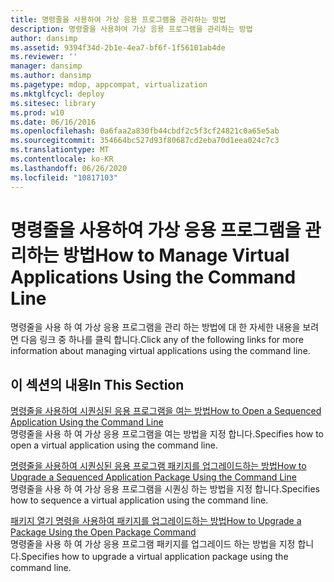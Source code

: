 ```yaml
---
title: 명령줄을 사용하여 가상 응용 프로그램을 관리하는 방법
description: 명령줄을 사용하여 가상 응용 프로그램을 관리하는 방법
author: dansimp
ms.assetid: 9394f34d-2b1e-4ea7-bf6f-1f56101ab4de
ms.reviewer: ''
manager: dansimp
ms.author: dansimp
ms.pagetype: mdop, appcompat, virtualization
ms.mktglfcycl: deploy
ms.sitesec: library
ms.prod: w10
ms.date: 06/16/2016
ms.openlocfilehash: 0a6faa2a830fb44cbdf2c5f3cf24821c0a65e5ab
ms.sourcegitcommit: 354664bc527d93f80687cd2eba70d1eea024c7c3
ms.translationtype: MT
ms.contentlocale: ko-KR
ms.lasthandoff: 06/26/2020
ms.locfileid: "10817103"
---
```

# <span data-ttu-id="696bf-103">명령줄을 사용하여 가상 응용 프로그램을 관리하는 방법</span><span class="sxs-lookup"><span data-stu-id="696bf-103">How to Manage Virtual Applications Using the Command Line</span></span>


<span data-ttu-id="696bf-104">명령줄을 사용 하 여 가상 응용 프로그램을 관리 하는 방법에 대 한 자세한 내용을 보려면 다음 링크 중 하나를 클릭 합니다.</span><span class="sxs-lookup"><span data-stu-id="696bf-104">Click any of the following links for more information about managing virtual applications using the command line.</span></span>

## <span data-ttu-id="696bf-105">이 섹션의 내용</span><span class="sxs-lookup"><span data-stu-id="696bf-105">In This Section</span></span>


<a href="" id="how-to-open-a-sequenced-application-using-the-command-line"></a>[<span data-ttu-id="696bf-106">명령줄을 사용하여 시퀀싱된 응용 프로그램을 여는 방법</span><span class="sxs-lookup"><span data-stu-id="696bf-106">How to Open a Sequenced Application Using the Command Line</span></span>](how-to-open-a-sequenced-application-using-the-command-line.md)  
<span data-ttu-id="696bf-107">명령줄을 사용 하 여 가상 응용 프로그램을 여는 방법을 지정 합니다.</span><span class="sxs-lookup"><span data-stu-id="696bf-107">Specifies how to open a virtual application using the command line.</span></span>

<a href="" id="how-to-upgrade-a-sequenced-application-package-using-the-command-line"></a>[<span data-ttu-id="696bf-108">명령줄을 사용하여 시퀀싱된 응용 프로그램 패키지를 업그레이드하는 방법</span><span class="sxs-lookup"><span data-stu-id="696bf-108">How to Upgrade a Sequenced Application Package Using the Command Line</span></span>](how-to-upgrade-a-sequenced-application-package-using-the-command-line.md)  
<span data-ttu-id="696bf-109">명령줄을 사용 하 여 가상 응용 프로그램을 시퀀싱 하는 방법을 지정 합니다.</span><span class="sxs-lookup"><span data-stu-id="696bf-109">Specifies how to sequence a virtual application using the command line.</span></span>

<a href="" id="how-to-upgrade-a-package-using-the-open-package-command"></a>[<span data-ttu-id="696bf-110">패키지 열기 명령을 사용하여 패키지를 업그레이드하는 방법</span><span class="sxs-lookup"><span data-stu-id="696bf-110">How to Upgrade a Package Using the Open Package Command</span></span>](how-to-upgrade-a-package-using-the-open-package-command.md)  
<span data-ttu-id="696bf-111">명령줄을 사용 하 여 가상 응용 프로그램 패키지를 업그레이드 하는 방법을 지정 합니다.</span><span class="sxs-lookup"><span data-stu-id="696bf-111">Specifies how to upgrade a virtual application package using the command line.</span></span>

 

 





